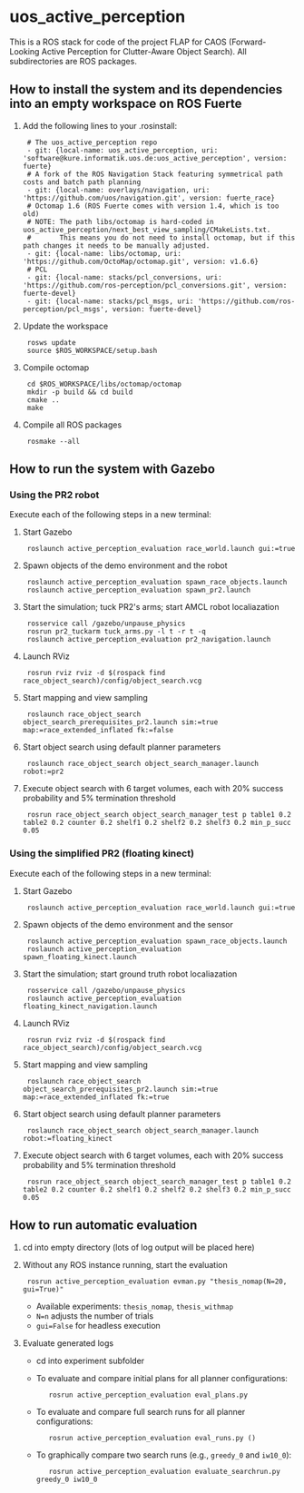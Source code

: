 uos_active_perception
=====================

This is a ROS stack for code of the project FLAP for CAOS (Forward-Looking Active Perception for Clutter-Aware Object
Search). All subdirectories are ROS packages.

How to install the system and its dependencies into an empty workspace on ROS Fuerte
------------------------------------------------------------------------------------

1. Add the following lines to your .rosinstall:

        # The uos_active_perception repo
        - git: {local-name: uos_active_perception, uri: 'software@kure.informatik.uos.de:uos_active_perception', version: fuerte}
        # A fork of the ROS Navigation Stack featuring symmetrical path costs and batch path planning
        - git: {local-name: overlays/navigation, uri: 'https://github.com/uos/navigation.git', version: fuerte_race}
        # Octomap 1.6 (ROS Fuerte comes with version 1.4, which is too old)
        # NOTE: The path libs/octomap is hard-coded in uos_active_perception/next_best_view_sampling/CMakeLists.txt.
        #       This means you do not need to install octomap, but if this path changes it needs to be manually adjusted.
        - git: {local-name: libs/octomap, uri: 'https://github.com/OctoMap/octomap.git', version: v1.6.6}
        # PCL
        - git: {local-name: stacks/pcl_conversions, uri: 'https://github.com/ros-perception/pcl_conversions.git', version: fuerte-devel}
        - git: {local-name: stacks/pcl_msgs, uri: 'https://github.com/ros-perception/pcl_msgs', version: fuerte-devel}

2. Update the workspace

        rosws update
        source $ROS_WORKSPACE/setup.bash

3. Compile octomap

        cd $ROS_WORKSPACE/libs/octomap/octomap
        mkdir -p build && cd build
        cmake ..
        make
        
4. Compile all ROS packages

        rosmake --all
  
How to run the system with Gazebo
---------------------------------

### Using the PR2 robot

Execute each of the following steps in a new terminal:

1. Start Gazebo

        roslaunch active_perception_evaluation race_world.launch gui:=true

2. Spawn objects of the demo environment and the robot

        roslaunch active_perception_evaluation spawn_race_objects.launch
        roslaunch active_perception_evaluation spawn_pr2.launch

3. Start the simulation; tuck PR2's arms; start AMCL robot localiazation

        rosservice call /gazebo/unpause_physics
        rosrun pr2_tuckarm tuck_arms.py -l t -r t -q
        roslaunch active_perception_evaluation pr2_navigation.launch

4. Launch RViz

        rosrun rviz rviz -d $(rospack find race_object_search)/config/object_search.vcg

5. Start mapping and view sampling

        roslaunch race_object_search object_search_prerequisites_pr2.launch sim:=true map:=race_extended_inflated fk:=false

6. Start object search using default planner parameters

        roslaunch race_object_search object_search_manager.launch robot:=pr2

7. Execute object search with 6 target volumes, each with 20% success probability and 5% termination threshold

        rosrun race_object_search object_search_manager_test p table1 0.2 table2 0.2 counter 0.2 shelf1 0.2 shelf2 0.2 shelf3 0.2 min_p_succ 0.05


### Using the simplified PR2 (floating kinect)

Execute each of the following steps in a new terminal:

1. Start Gazebo

        roslaunch active_perception_evaluation race_world.launch gui:=true
        
2. Spawn objects of the demo environment and the sensor

        roslaunch active_perception_evaluation spawn_race_objects.launch
        roslaunch active_perception_evaluation spawn_floating_kinect.launch
        
3. Start the simulation; start ground truth robot localiazation

        rosservice call /gazebo/unpause_physics
        roslaunch active_perception_evaluation floating_kinect_navigation.launch
        
4. Launch RViz

        rosrun rviz rviz -d $(rospack find race_object_search)/config/object_search.vcg
        
5. Start mapping and view sampling

        roslaunch race_object_search object_search_prerequisites_pr2.launch sim:=true map:=race_extended_inflated fk:=true
        
6. Start object search using default planner parameters

        roslaunch race_object_search object_search_manager.launch robot:=floating_kinect
        
7. Execute object search with 6 target volumes, each with 20% success probability and 5% termination threshold

        rosrun race_object_search object_search_manager_test p table1 0.2 table2 0.2 counter 0.2 shelf1 0.2 shelf2 0.2 shelf3 0.2 min_p_succ 0.05


How to run automatic evaluation
-------------------------------

1. cd into empty directory (lots of log output will be placed here)
2. Without any ROS instance running, start the evaluation

        rosrun active_perception_evaluation evman.py "thesis_nomap(N=20, gui=True)"

   * Available experiments: `thesis_nomap`, `thesis_withmap`
   * `N=n` adjusts the number of trials
   * `gui=False` for headless execution
3. Evaluate generated logs
   * cd into experiment subfolder
   * To evaluate and compare initial plans for all planner configurations:

            rosrun active_perception_evaluation eval_plans.py

   * To evaluate and compare full search runs for all planner configurations:

            rosrun active_perception_evaluation eval_runs.py ()

   * To graphically compare two search runs (e.g., `greedy_0` and `iw10_0`):

            rosrun active_perception_evaluation evaluate_searchrun.py greedy_0 iw10_0
